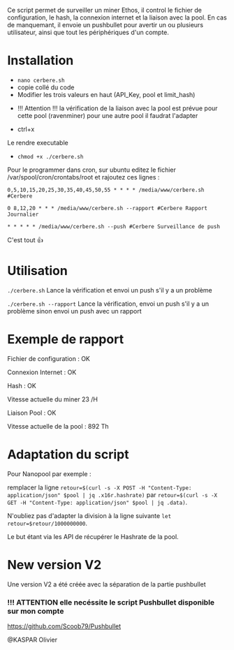 Ce script permet de surveiller un miner Ethos, il control le fichier de configuration, le hash, la connexion internet et la liaison avec la pool. En cas de manquemant, il envoie un pushbullet pour avertir un ou plusieurs utilisateur, ainsi que tout les périphériques d'un compte.

# Installation

- `nano cerbere.sh`
- copie collé du code
- Modifier les trois valeurs en haut (API_Key, pool et limit_hash)
* !!! Attention !!! la vérification de la liaison avec la pool est prévue pour cette pool (ravenminer) pour une autre pool il faudrat l'adapter
- ctrl+x

Le rendre executable
- `chmod +x ./cerbere.sh`

Pour le programmer dans cron, sur ubuntu editez le fichier /var/spool/cron/crontabs/root et rajoutez ces lignes :

`0,5,10,15,20,25,30,35,40,45,50,55 * * * * /media/www/cerbere.sh #Cerbere`

`0 8,12,20 * * * /media/www/cerbere.sh --rapport #Cerbere Rapport Journalier`

`* * * * * /media/www/cerbere.sh --push #Cerbere Surveillance de push`

C'est tout :thumbsup:

# Utilisation

`./cerbere.sh` Lance la vérification et envoi un push s'il y a un problème

`./cerbere.sh --rapport` Lance la vérification, envoi un push s'il y a un problème sinon envoi un push avec un rapport

# Exemple de rapport

Fichier de configuration : OK

Connexion Internet : OK

Hash : OK

Vitesse actuelle du miner 23 /H

Liaison Pool : OK

Vitesse actuelle de la pool : 892 Th

# Adaptation du script

Pour Nanopool par exemple :

remplacer la ligne `retour=$(curl -s -X POST -H "Content-Type: application/json" $pool | jq .x16r.hashrate)` par `retour=$(curl -s -X GET -H "Content-Type: application/json" $pool | jq .data)`.

N'oubliez pas d'adapter la  division à la ligne suivante `let retour=$retour/1000000000`.

Le but étant via les API de récupérer le Hashrate de la pool.

# New version V2

Une version V2 a été créée avec la séparation de la partie pushbullet

### !!! ATTENTION elle necéssite le script Pushbullet disponible sur mon compte
https://github.com/Scoob79/Pushbullet

@KASPAR Olivier
